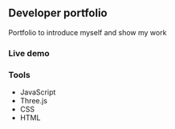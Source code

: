 ## Developer portfolio

Portfolio to introduce myself and show my work

### Live demo

### Tools

- JavaScript
- Three.js
- CSS
- HTML
